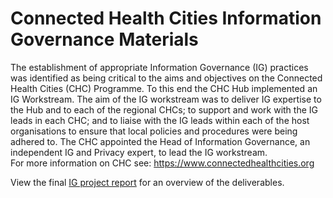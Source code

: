# Connected Health Cities Information Governance Materials
The establishment of appropriate Information Governance (IG) practices was identified as being critical to the aims and objectives on the Connected Health Cities (CHC) Programme.  To this end the CHC Hub implemented an IG Workstream.  The aim of the IG workstream was to deliver IG expertise to the Hub and to each of the regional CHCs; to support and work with the IG leads in each CHC; and to liaise with the IG leads within each of the host organisations to ensure that local policies and procedures were being adhered to.  The CHC appointed the Head of Information Governance, an independent IG and Privacy expert, to lead the IG workstream.  
For more information on CHC see: https://www.connectedhealthcities.org

View the final [IG project report](https://connectedhealthcities.github.io/chc-ig/) for an overview of the deliverables.  
